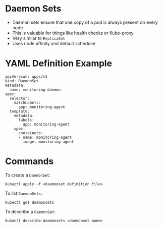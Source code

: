 

# Daemon Sets

-   Daemon sets ensure that one copy of a pod is always present on every node
-   This is valuable for things like health checks or Kube-proxy
-   Very similar to `ReplicaSet`
-   Uses node affinity and default scheduler


# YAML Definition Example

    apiVersion: apps/v1
    kind: DaemonSet
    metadata:
      name: monitoring-daemon
    spec:
      selector:
        matchLabels:
          app: monitoring-agent
      template:
        metadata:
          labels:
            app: monitoring-agent
        spec:
          containers:
          - name: monitoring-agent
            image: monitoring-agent


# Commands

To create a `DaemonSet`:

    kubectl apply -f <daemonset definition file>

To list `DaemonSets`:

    kubectl get daemonsets

To describe a `DaemonSet`:

    kubectl describe daemonsets <daemonset name>

